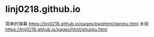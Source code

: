 # linj0218.github.io
简单的弹幕
https://linj0218.github.io/pages/pwshtml/danmu.html
水球
https://linj0218.github.io/pages/html/shuiqiu.html
